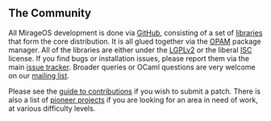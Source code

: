 ## The Community

All MirageOS development is done via [GitHub](https://github.com), consisting of
a set of [libraries](https://github.com/mirage) that form the core
distribution.  It is all glued together via the [OPAM](https://opam.ocaml.org)
package manager.  All of the libraries are either under the [LGPLv2](http://www.gnu.org/licenses/lgpl-2.1.html)
or the liberal [ISC](http://en.wikipedia.org/wiki/ISC_license) license.
If you find bugs or installation issues, please report them via the main
[issue tracker](https://github.com/mirage/mirage/issues).  Broader
queries or OCaml questions are very welcome on our [mailing list](http://lists.xenproject.org/cgi-bin/mailman/listinfo/mirageos-devel).

Please see the [guide to contributions](https://mirage.io/wiki/contributing) if
you wish to submit a patch.  There is also a list of [pioneer projects](http://canopy.mirage.io/tags/help%20needed) if you are looking for an area in need of work, at various difficulty levels.

